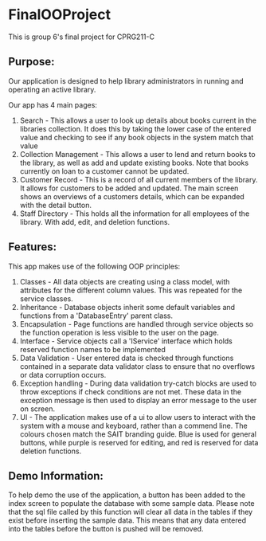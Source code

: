 # FinalOOProject

This is group 6's final project for CPRG211-C

## Purpose:
Our application is designed to help library administrators in running and operating an active library.

Our app has 4 main pages:
1. Search - This allows a user to look up details about books current in the libraries collection. It does this by
taking the lower case of the entered value and checking to see if any book objects in the system match that value
2. Collection Management - This allows a user to lend and return books to the library, as well as add and update existing books. Note
that books currently on loan to a customer cannot be updated.
3. Customer Record - This is a record of all current members of the library. It allows for customers to be added and updated. The main
screen shows an overviews of a customers details, which can be expanded with the detail button.
4. Staff Directory - This holds all the information for all employees of the library. With add, edit, and deletion functions.

## Features:
This app makes use of the following OOP principles:
1. Classes - All data objects are creating using a class model, with attributes for the different column values. This was repeated 
for the service classes.
2. Inheritance - Database objects inherit some default variables and functions from a 'DatabaseEntry' parent class.
3. Encapsulation - Page functions are handled through service objects so the function operation is less visible to the user on the 
page.
4. Interface - Service objects call a 'IService' interface which holds reserved function names to be implemented
5. Data Validation - User entered data is checked through functions contained in a separate data validator class to ensure that no
overflows or data corruption occurs.
6. Exception handling - During data validation try-catch blocks are used to throw exceptions if check conditions are not met. These 
data in the exception message is then used to display an error message to the user on screen.
7. UI - The application makes use of a ui to allow users to interact with the system with a mouse and keyboard, rather than a commend line. 
The colours chosen match the SAIT branding guide. Blue is used for general buttons, while purple is reserved for editing, and red
is reserved for data deletion functions.

## Demo Information:
To help demo the use of the application, a button has been added to the index screen to populate the database with some sample data. 
Please note that the sql file called by this function will clear all data in the tables if they exist before inserting the sample data.
 This means that any data entered into the tables before the button is pushed will be removed.

